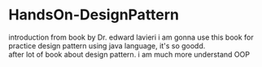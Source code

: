 # HandsOn-DesignPattern
 introduction from book by  Dr. edward lavieri
 i am gonna use this book for practice design pattern using java language, it's so goodd.  
 after lot of book about design pattern. i am much more understand OOP
